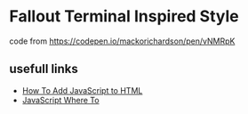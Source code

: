 # Fallout Terminal Inspired Style

code from https://codepen.io/mackorichardson/pen/vNMRpK

## usefull links

- [How To Add JavaScript to HTML](https://www.digitalocean.com/community/tutorials/how-to-add-javascript-to-html)
- [JavaScript Where To](https://www.w3schools.com/js/js_whereto.asp)

